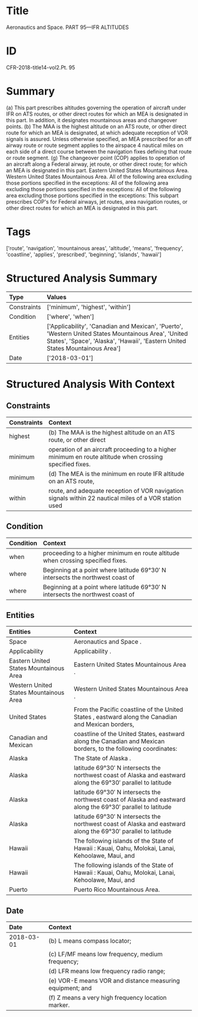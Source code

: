 # Title

 Aeronautics and Space. PART 95—IFR ALTITUDES


# ID

 CFR-2018-title14-vol2.Pt. 95


# Summary

(a) This part prescribes altitudes governing the operation of aircraft under IFR on ATS routes, or other direct routes for which an MEA is designated in this part.
In addition, it designates mountainous areas and changeover points.
(b) The MAA is the highest altitude on an ATS route, or other direct route for which an MEA is designated, at which adequate reception of VOR signals is assured.
Unless otherwise specified, an MEA prescribed for an off airway route or route segment applies to the airspace 4 nautical miles on each side of a direct course between the navigation fixes defining that route or route segment.
(g) The changeover point (COP) applies to operation of an aircraft along a Federal airway, jet route, or other direct route; for which an MEA is designated in this part.
Eastern United States Mountainous Area.
Western United States Mountainous Area.
All of the following area excluding those portions specified in the exceptions:
All of the following area excluding those portions specified in the exceptions:
All of the following area excluding those portions specified in the exceptions:
This subpart prescribes COP's for Federal airways, jet routes, area navigation routes, or other direct routes for which an MEA is designated in this part.


# Tags

['route', 'navigation', 'mountainous areas', 'altitude', 'means', 'frequency', 'coastline', 'applies', 'prescribed', 'beginning', 'islands', 'hawaii']


# Structured Analysis Summary

| Type        | Values                                                                                                                                                                                |
|:------------|:--------------------------------------------------------------------------------------------------------------------------------------------------------------------------------------|
| Constraints | ['minimum', 'highest', 'within']                                                                                                                                                      |
| Condition   | ['where', 'when']                                                                                                                                                                     |
| Entities    | ['Applicability', 'Canadian and Mexican', 'Puerto', 'Western United States Mountainous Area', 'United States', 'Space', 'Alaska', 'Hawaii', 'Eastern United States Mountainous Area'] |
| Date        | ['2018-03-01']                                                                                                                                                                        |


# Structured Analysis With Context

 


## Constraints

| Constraints   | Context                                                                                                   |
|:--------------|:----------------------------------------------------------------------------------------------------------|
| highest       | (b) The MAA is the  highest altitude on an ATS route, or other direct                                     |
| minimum       | operation of an aircraft proceeding to a higher minimum  en route altitude when crossing specified fixes. |
| minimum       | (d) The MEA is the  minimum en route IFR altitude on an ATS route,                                        |
| within        | route, and adequate reception of VOR navigation signals within 22 nautical miles of a VOR station used    |


## Condition

| Condition   | Context                                                                                    |
|:------------|:-------------------------------------------------------------------------------------------|
| when        | proceeding to a higher minimum en route altitude when  crossing specified fixes.           |
| where       | Beginning at a point  where latitude 69&#176;30&#8242; N intersects the northwest coast of |
| where       | Beginning at a point  where latitude 69&#176;30&#8242; N intersects the northwest coast of |


## Entities

| Entities                               | Context                                                                                                                             |
|:---------------------------------------|:------------------------------------------------------------------------------------------------------------------------------------|
| Space                                  | Aeronautics and  Space .                                                                                                            |
| Applicability                          | Applicability .                                                                                                                     |
| Eastern United States Mountainous Area | Eastern United States Mountainous Area .                                                                                            |
| Western United States Mountainous Area | Western United States Mountainous Area .                                                                                            |
| United States                          | From the Pacific coastline of the  United States , eastward along the Canadian and Mexican borders,                                 |
| Canadian and Mexican                   | coastline of the United States, eastward along the Canadian and Mexican  borders, to the following coordinates:                     |
| Alaska                                 | The State of  Alaska .                                                                                                              |
| Alaska                                 | latitude 69&#176;30&#8242; N intersects the northwest coast of Alaska and eastward along the 69&#176;30&#8242; parallel to latitude |
| Alaska                                 | latitude 69&#176;30&#8242; N intersects the northwest coast of Alaska and eastward along the 69&#176;30&#8242; parallel to latitude |
| Alaska                                 | latitude 69&#176;30&#8242; N intersects the northwest coast of Alaska and eastward along the 69&#176;30&#8242; parallel to latitude |
| Hawaii                                 | The following islands of the State of  Hawaii : Kauai, Oahu, Molokai, Lanai, Kehoolawe, Maui, and                                   |
| Hawaii                                 | The following islands of the State of  Hawaii : Kauai, Oahu, Molokai, Lanai, Kehoolawe, Maui, and                                   |
| Puerto                                 | Puerto  Rico Mountainous Area.                                                                                                      |


## Date

| Date       | Context                                                                 |
|:-----------|:------------------------------------------------------------------------|
| 2018-03-01 | (b) L means compass locator;                                            |
|            |               (c) LF/MF means low frequency, medium frequency;          |
|            |               (d) LFR means low frequency radio range;                  |
|            |               (e) VOR-E means VOR and distance measuring equipment; and |
|            |               (f) Z means a very high frequency location marker.        |


